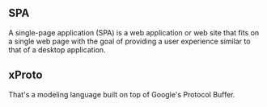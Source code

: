 ## SPA
A single-page application (SPA) is a web application or web site that fits on a single web page with the goal of providing a user experience similar to that of a desktop application.

## xProto
That's a modeling language built on top of Google's Protocol Buffer.